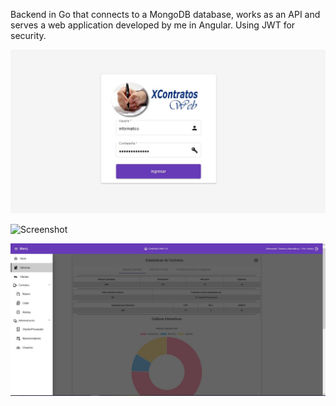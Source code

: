 Backend in Go that connects to a MongoDB database, works as an API and serves a web application developed by me in Angular.
Using JWT for security.

![Screenshot](w1.jpg)

![Screenshot](w21.jpg)

![Screenshot](w3.jpg)
